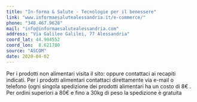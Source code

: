 ```yaml
---
title: "In-forma & Salute - Tecnologie per il benessere"
link: "www.informaesalutealessandria.it/e-commerce/"
phone: "348.467.9628"
mail: "info@informaesalutealessandria.com"
address: "Via Galileo Galilei, 77 Alessandria"
coord_lat: 44.904552
coord_lon:  8.621780
source: "ASCOM"
date: 2020-04-02
---
```


Per i prodotti non alimentari visita il sito: oppure contattaci ai recapiti indicati. Per i prodotti alimentari contattaci direttamente via e-mail o telefono (ogni singola spedizione dei prodotti alimentari ha un costo di 8€ . Per ordini superiori a 80€ e fino a 30kg di peso la spedizione è gratuita

